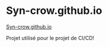 # Syn-crow.github.io

[Syn-crow.github.io](https://syn-crow.github.io/)


Projet utilisé pour le projet de CI/CD!
